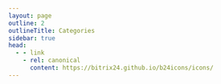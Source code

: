 ```yaml
---
layout: page
outline: 2
outlineTitle: Categories
sidebar: true
head:
  - - link
    - rel: canonical
      content: https://bitrix24.github.io/b24icons/icons/
---
```


<script setup lang="ts">
import { ref } from 'vue';
import metaData from '@bitrix24/icons-vue/metadata.json';
import PageContainer from '~/.vitepress/theme/components/PageContainer.vue';
import List from '~/.vitepress/theme/components/icons/List.vue';
import type { IconRow } from '~/.vitepress/theme/types';

const list: Ref<IconRow[]> = ref(metaData.list as unknown as IconRow[])

</script>

<div class="VPDoc content">
	<PageContainer>
		<List :icons="list" />
	</PageContainer>
</div>